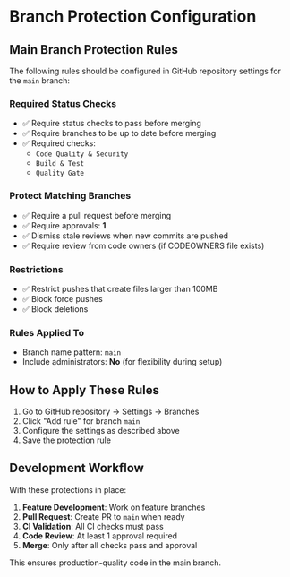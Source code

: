 # Branch Protection Configuration

## Main Branch Protection Rules

The following rules should be configured in GitHub repository settings for the `main` branch:

### Required Status Checks

- ✅ Require status checks to pass before merging
- ✅ Require branches to be up to date before merging
- ✅ Required checks:
  - `Code Quality & Security`
  - `Build & Test`
  - `Quality Gate`

### Protect Matching Branches

- ✅ Require a pull request before merging
- ✅ Require approvals: **1**
- ✅ Dismiss stale reviews when new commits are pushed
- ✅ Require review from code owners (if CODEOWNERS file exists)

### Restrictions

- ✅ Restrict pushes that create files larger than 100MB
- ✅ Block force pushes
- ✅ Block deletions

### Rules Applied To

- Branch name pattern: `main`
- Include administrators: **No** (for flexibility during setup)

## How to Apply These Rules

1. Go to GitHub repository → Settings → Branches
2. Click "Add rule" for branch `main`
3. Configure the settings as described above
4. Save the protection rule

## Development Workflow

With these protections in place:

1. **Feature Development**: Work on feature branches
2. **Pull Request**: Create PR to `main` when ready
3. **CI Validation**: All CI checks must pass
4. **Code Review**: At least 1 approval required
5. **Merge**: Only after all checks pass and approval

This ensures production-quality code in the main branch.
